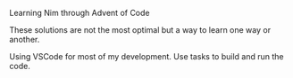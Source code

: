 Learning Nim through Advent of Code

These solutions are not the most optimal but a way to learn one way or another.

Using VSCode for most of my development. Use tasks to build and run the code.

